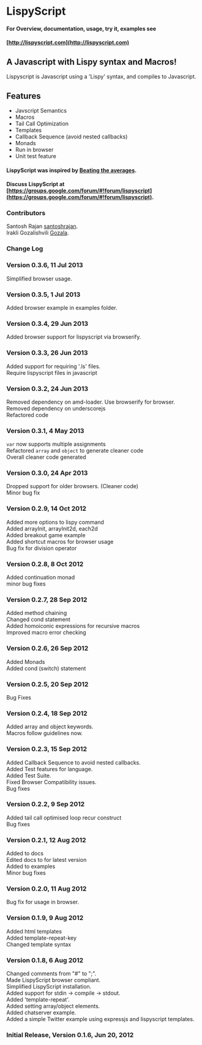 # LispyScript

#### For Overview, documentation, usage, try it, examples see
#### [http://lispyscript.com](http://lispyscript.com)

## A Javascript with Lispy syntax and Macros!
Lispyscript is Javascript using a 'Lispy' syntax, and compiles to Javascript.

## Features
* Javscript Semantics
* Macros
* Tail Call Optimization
* Templates
* Callback Sequence (avoid nested callbacks)
* Monads 
* Run in browser  
* Unit test feature


#### LispyScript was inspired by [Beating the averages](http://www.paulgraham.com/avg.html).

#### Discuss LispyScript at [https://groups.google.com/forum/#!forum/lispyscript](https://groups.google.com/forum/#!forum/lispyscript).

### Contributors

Santosh Rajan [santoshrajan](https://github.com/santoshrajan).  
Irakli Gozalishvili [Gozala](https://github.com/Gozala).  

### Change Log

### Version 0.3.6, 11 Jul 2013

Simplified browser usage.  

### Version 0.3.5, 1 Jul 2013

Added browser example in examples folder.  

### Version 0.3.4, 29 Jun 2013

Added browser support for lispyscript via browserify.  

### Version 0.3.3, 26 Jun 2013

Added support for requiring '.ls' files.  
Require lispyscript files in javascript  

### Version 0.3.2, 24 Jun 2013

Removed dependency on amd-loader. Use browserify for browser.   
Removed dependency on underscorejs  
Refactored code  

### Version 0.3.1, 4 May 2013

`var` now supports multiple assignments    
Refactored `array` and `object` to generate cleaner code  
Overall cleaner code generated      

### Version 0.3.0, 24 Apr 2013

Dropped support for older browsers. (Cleaner code)  
Minor bug fix    

### Version 0.2.9, 14 Oct 2012

Added more options to lispy command  
Added arrayInit, arrayInit2d, each2d  
Added breakout game example  
Added shortcut macros for browser usage  
Bug fix for division operator    

### Version 0.2.8, 8 Oct 2012

Added continuation monad  
minor bug fixes  

### Version 0.2.7, 28 Sep 2012

Added method chaining  
Changed cond statement  
Added homoiconic expressions for recursive macros  
Improved macro error checking    

### Version 0.2.6, 26 Sep 2012

Added Monads  
Added cond (switch) statement  

### Version 0.2.5, 20 Sep 2012

Bug Fixes  

### Version 0.2.4, 18 Sep 2012

Added array and object keywords.  
Macros follow guidelines now.   

### Version 0.2.3, 15 Sep 2012

Added Callback Sequence to avoid nested callbacks.  
Added Test features for language.  
Added Test Suite.  
Fixed Browser Compatibility issues.  
Bug fixes   

### Version 0.2.2, 9 Sep 2012

Added tail call optimised loop recur construct  
Bug fixes   

### Version 0.2.1, 12 Aug 2012

Added to docs  
Edited docs to for latest version  
Added to examples  
Minor bug fixes    


### Version 0.2.0, 11 Aug 2012

Bug fix for usage in browser.  

### Version 0.1.9, 9 Aug 2012

Added html templates  
Added template-repeat-key  
Changed template syntax  

### Version 0.1.8, 6 Aug 2012

Changed comments from "#" to ";".  
Made LispyScript browser compliant.  
Simplified LispyScript installation.  
Added support for stdin -> compile -> stdout.  
Added 'template-repeat'.  
Added setting array/object elements.  
Added chatserver example.  
Added a simple Twitter example using expressjs and lispyscript templates.  

### Initial Release, Version 0.1.6, Jun 20, 2012

[nodejs]:http://nodejs.org/
[npm]:http://npmjs.org/ "Node Package Manager"
